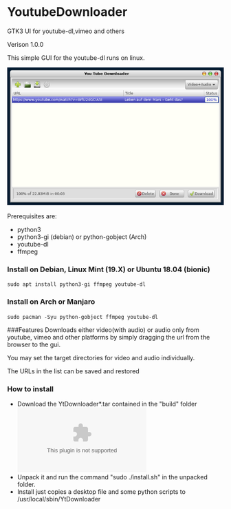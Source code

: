 # YoutubeDownloader
GTK3 UI for youtube-dl,vimeo and others

Verison 1.0.0

This simple GUI for the youtube-dl runs on linux. 

![Screenshot](./Yt.png)

Prerequisites are:
  * python3
  * python3-gi (debian) or python-gobject (Arch)
  * youtube-dl
  * ffmpeg

### Install on Debian, Linux Mint (19.X) or Ubuntu 18.04 (bionic) 
```
sudo apt install python3-gi ffmpeg youtube-dl
```
### Install on Arch or Manjaro
```
sudo pacman -Syu python-gobject ffmpeg youtube-dl
```

###Features
Downloads either video(with audio) or audio only from youtube, vimeo and other platforms by simply dragging the url from the browser to the gui.

You may set the target directories for video and audio individually. 

The URLs in the list can be saved and restored

### How to install
* Download the YtDownloader*.tar contained in the "build" folder ![here](build/YtDownloader1.0.0.tar)
* Unpack it and run the command "sudo ./install.sh" in the unpacked folder.
* Install just copies a desktop file and some python scripts to /usr/local/sbin/YtDownloader



